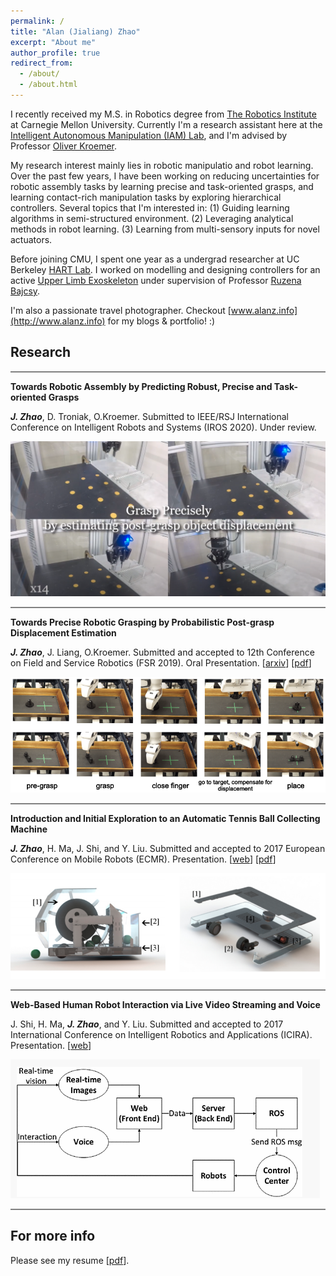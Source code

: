 ```yaml
---
permalink: /
title: "Alan (Jialiang) Zhao"
excerpt: "About me"
author_profile: true
redirect_from: 
  - /about/
  - /about.html
---
```


I recently received my M.S. in Robotics degree from [The Robotics Institute](https://www.ri.cmu.edu/) at Carnegie Mellon University. Currently I'm a research assistant here at the [Intelligent Autonomous Manipulation (IAM) Lab](https://labs.ri.cmu.edu/iam/), and I'm advised by Professor [Oliver Kroemer](https://www.ri.cmu.edu/ri-faculty/oliver-kroemer/).

My research interest mainly lies in robotic manipulatio and robot learning. 
Over the past few years, I have been working on reducing uncertainties for robotic assembly tasks by learning precise and task-oriented grasps, and learning contact-rich manipulation tasks by exploring hierarchical controllers.
Several topics that I'm interested in:
(1) Guiding learning algorithms in semi-structured environment.
(2) Leveraging analytical methods in robot learning.
(3) Learning from multi-sensory inputs for novel actuators.

Before joining CMU, I spent one year as a undergrad researcher at UC Berkeley [HART Lab](http://hart.berkeley.edu/). 
I worked on modelling and designing controllers for an active [Upper Limb Exoskeleton](http://hart.berkeley.edu/exoskeletons.html) under supervision of Professor [Ruzena Bajcsy](https://people.eecs.berkeley.edu/~bajcsy/).

I'm also a passionate travel photographer. Checkout [www.alanz.info](http://www.alanz.info) for my blogs & portfolio! :)

## Research

<hr style="height:2px;border-width:0;color:gray;background-color:gray">

**Towards Robotic Assembly by Predicting Robust, Precise and Task-oriented Grasps**

***J. Zhao***, D. Troniak, O.Kroemer. Submitted to IEEE/RSJ International Conference on Intelligent Robots and Systems (IROS 2020). Under review.

  ![IROS2020](/images/IROS2020.png)

<hr style="height:2px;border-width:0;color:gray;background-color:gray">

**Towards Precise Robotic Grasping by Probabilistic Post-grasp Displacement Estimation**

***J. Zhao***, J. Liang, O.Kroemer. Submitted and accepted to 12th Conference on Field and Service Robotics (FSR 2019). Oral Presentation. [[arxiv](https://arxiv.org/abs/1909.02129)] [[pdf](/files/FSR19.pdf)]

![FSR2019](/images/FSR2019.png)

<hr style="height:2px;border-width:0;color:gray;background-color:gray">

**Introduction and Initial Exploration to an Automatic Tennis Ball Collecting Machine**

***J. Zhao***, H. Ma, J. Shi, and Y. Liu. Submitted and accepted to 2017 European Conference on Mobile Robots (ECMR). Presentation. [[web](https://ieeexplore.ieee.org/document/8098684)] [[pdf](/files/ECMR.pdf)]

![tennimate](/images/tennimate.png)

<hr style="height:2px;border-width:0;color:gray;background-color:gray">

**Web-Based Human Robot Interaction via Live Video Streaming and Voice**

J. Shi, H. Ma, ***J. Zhao***, and Y. Liu. Submitted and accepted to 2017 International Conference on Intelligent Robotics and Applications (ICIRA). Presentation. [[web](https://link.springer.com/chapter/10.1007/978-3-319-65289-4_38)]

![tennimatevoice](/images/tennimate_voice.png)

<hr style="height:2px;border-width:0;color:gray;background-color:gray">

For more info
------
Please see my resume [[pdf](/files/resume.pdf)].
